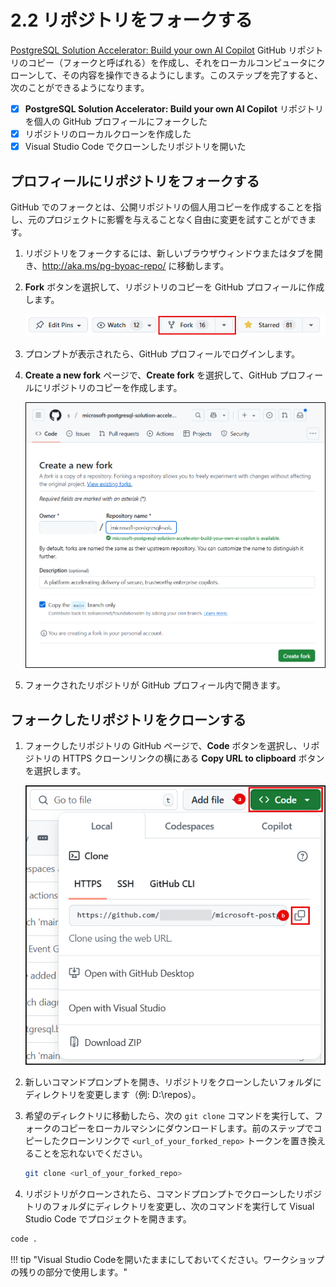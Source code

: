 # 2.2 リポジトリをフォークする

[PostgreSQL Solution Accelerator: Build your own AI Copilot](http://aka.ms/pg-byoac-repo/) GitHub リポジトリのコピー（フォークと呼ばれる）を作成し、それをローカルコンピュータにクローンして、その内容を操作できるようにします。このステップを完了すると、次のことができるようになります。

- [X] **PostgreSQL Solution Accelerator: Build your own AI Copilot** リポジトリを個人の GitHub プロフィールにフォークした
- [X] リポジトリのローカルクローンを作成した
- [X] Visual Studio Code でクローンしたリポジトリを開いた

## プロフィールにリポジトリをフォークする

GitHub でのフォークとは、公開リポジトリの個人用コピーを作成することを指し、元のプロジェクトに影響を与えることなく自由に変更を試すことができます。

1. リポジトリをフォークするには、新しいブラウザウィンドウまたはタブを開き、<http://aka.ms/pg-byoac-repo/> に移動します。

2. **Fork** ボタンを選択して、リポジトリのコピーを GitHub プロフィールに作成します。

    ![GitHub ツールバーでフォークボタンが強調表示されています。](../img/git-hub-toolbar-fork.png)

3. プロンプトが表示されたら、GitHub プロフィールでログインします。

4. **Create a new fork** ページで、**Create fork** を選択して、GitHub プロフィールにリポジトリのコピーを作成します。

    ![GitHub の Create a new fork ページのスクリーンショット。](../img/github-create-fork.png)

5. フォークされたリポジトリが GitHub プロフィール内で開きます。

## フォークしたリポジトリをクローンする

1. フォークしたリポジトリの GitHub ページで、**Code** ボタンを選択し、リポジトリの HTTPS クローンリンクの横にある **Copy URL to clipboard** ボタンを選択します。

    ![GitHub Code メニューが展開され、HTTPS クローンリンクのコピー ボタンが強調表示されています。](../img/github-code-clone-https.png)

2. 新しいコマンドプロンプトを開き、リポジトリをクローンしたいフォルダにディレクトリを変更します（例: D:\repos）。

3. 希望のディレクトリに移動したら、次の `git clone` コマンドを実行して、フォークのコピーをローカルマシンにダウンロードします。前のステップでコピーしたクローンリンクで `<url_of_your_forked_repo>` トークンを置き換えることを忘れないでください。

    ```bash title=""
    git clone <url_of_your_forked_repo>
    ```

4. リポジトリがクローンされたら、コマンドプロンプトでクローンしたリポジトリのフォルダにディレクトリを変更し、次のコマンドを実行して Visual Studio Code でプロジェクトを開きます。

```bash title=""
code .
```

!!! tip "Visual Studio Codeを開いたままにしておいてください。ワークショップの残りの部分で使用します。"
